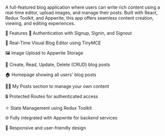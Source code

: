 
A full-featured blog application where users can write rich content using a real-time editor, upload images, and manage their posts. Built with React, Redux Toolkit, and Appwrite, this app offers seamless content creation, viewing, and editing experiences.

🚀 Features
🔐 Authentication with Signup, Signin, and Signout

📝 Real-Time Visual Blog Editor using TinyMCE

🖼️ Image Upload to Appwrite Storage

🧾 Create, Read, Update, Delete (CRUD) blog posts

🏠 Homepage showing all users' blog posts

🙋‍♂️ My Posts section to manage your own content

🔒 Protected Routes for authenticated access

⚛️ State Management using Redux Toolkit

🌐 Fully integrated with Appwrite for backend services

📱 Responsive and user-friendly design
